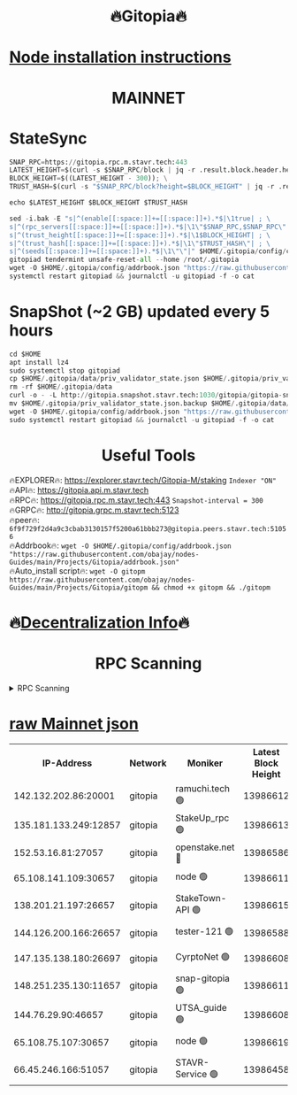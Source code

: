 <h1 align="center"> 🔥Gitopia🔥</h1>

[Node installation instructions](https://github.com/obajay/nodes-Guides/tree/main/Projects/Gitopia)
=

<h1 align="center"> MAINNET</h1>

# StateSync
```python
SNAP_RPC=https://gitopia.rpc.m.stavr.tech:443
LATEST_HEIGHT=$(curl -s $SNAP_RPC/block | jq -r .result.block.header.height); \
BLOCK_HEIGHT=$((LATEST_HEIGHT - 300)); \
TRUST_HASH=$(curl -s "$SNAP_RPC/block?height=$BLOCK_HEIGHT" | jq -r .result.block_id.hash)

echo $LATEST_HEIGHT $BLOCK_HEIGHT $TRUST_HASH

sed -i.bak -E "s|^(enable[[:space:]]+=[[:space:]]+).*$|\1true| ; \
s|^(rpc_servers[[:space:]]+=[[:space:]]+).*$|\1\"$SNAP_RPC,$SNAP_RPC\"| ; \
s|^(trust_height[[:space:]]+=[[:space:]]+).*$|\1$BLOCK_HEIGHT| ; \
s|^(trust_hash[[:space:]]+=[[:space:]]+).*$|\1\"$TRUST_HASH\"| ; \
s|^(seeds[[:space:]]+=[[:space:]]+).*$|\1\"\"|" $HOME/.gitopia/config/config.toml
gitopiad tendermint unsafe-reset-all --home /root/.gitopia
wget -O $HOME/.gitopia/config/addrbook.json "https://raw.githubusercontent.com/obajay/nodes-Guides/main/Projects/Gitopia/addrbook.json"
systemctl restart gitopiad && journalctl -u gitopiad -f -o cat
```
# SnapShot (~2 GB) updated every 5 hours
```python
cd $HOME
apt install lz4
sudo systemctl stop gitopiad
cp $HOME/.gitopia/data/priv_validator_state.json $HOME/.gitopia/priv_validator_state.json.backup
rm -rf $HOME/.gitopia/data
curl -o - -L http://gitopia.snapshot.stavr.tech:1030/gitopia/gitopia-snap.tar.lz4 | lz4 -c -d - | tar -x -C $HOME/.gitopia --strip-components 2
mv $HOME/.gitopia/priv_validator_state.json.backup $HOME/.gitopia/data/priv_validator_state.json
wget -O $HOME/.gitopia/config/addrbook.json "https://raw.githubusercontent.com/obajay/nodes-Guides/main/Projects/Gitopia/addrbook.json"
sudo systemctl restart gitopiad && journalctl -u gitopiad -f -o cat
```
 <h1 align="center"> Useful Tools</h1>

🔥EXPLORER🔥:      https://explorer.stavr.tech/Gitopia-M/staking  `Indexer "ON"` \
🔥API🔥: 			 		 https://gitopia.api.m.stavr.tech \
🔥RPC🔥:           https://gitopia.rpc.m.stavr.tech:443              `Snapshot-interval = 300` \
🔥GRPC🔥:          http://gitopia.grpc.m.stavr.tech:5123 \
🔥peer🔥:					 `6f9f729f2d4a9c3cbab3130157f5200a61bbb273@gitopia.peers.stavr.tech:51056` \
🔥Addrbook🔥:    ```wget -O $HOME/.gitopia/config/addrbook.json "https://raw.githubusercontent.com/obajay/nodes-Guides/main/Projects/Gitopia/addrbook.json"``` \
🔥Auto_install script🔥: ```wget -O gitopm https://raw.githubusercontent.com/obajay/nodes-Guides/main/Projects/Gitopia/gitopm && chmod +x gitopm && ./gitopm```

🔥[Decentralization Info](https://github.com/obajay/StateSync-snapshots/tree/main/Projects/Gitopia/Decentralization)🔥
=

<h1 align="center"> RPC Scanning</h1>

<details>
<summary>RPC Scanning</summary>

<h2 align="center"> We scan nodes in real time every 4 hours. And we provide the final result of RPC endpoints.
We cannot influence the operation of these nodes in any way. </h2>


```python
If Voting Power is higher than 0 --> then the Node is a validator of the network and may be subject to attack and be a potential threat to the chain.
```
```python
We marked such validators with a red symbol
```

</details>

[raw Mainnet json](https://rpc-check.gitopm.stavr.tech/gitopm/rpc-gitopm-result.json)
=

<table><tr><th>IP-Address</th><th>Network</th><th>Moniker</th><th>Latest Block Height</th><th>Earliest Block Height</th><th>Catching Up</th><th>Tx Index</th><th>Voting Power</th><th>Scan Time</th></tr><tr><td>142.132.202.86:20001</td><td>gitopia</td><td>ramuchi.tech 🟢</td><td>13986612</td><td>6548337</td><td>False</td><td>on</td><td>0</td><td>2024-02-17T22:10:46.422491632UTC</td></tr><tr><td>135.181.133.249:12857</td><td>gitopia</td><td>StakeUp_rpc 🟢</td><td>13986613</td><td>8010001</td><td>False</td><td>on</td><td>0</td><td>2024-02-17T22:10:46.768281949UTC</td></tr><tr><td>152.53.16.81:27057</td><td>gitopia</td><td>openstake.net 🔴</td><td>13986586</td><td>10455001</td><td>False</td><td>off</td><td>42756</td><td>2024-02-17T22:10:05.032324170UTC</td></tr><tr><td>65.108.141.109:30657</td><td>gitopia</td><td>node 🟢</td><td>13986611</td><td>12299845</td><td>False</td><td>on</td><td>0</td><td>2024-02-17T22:10:43.837834160UTC</td></tr><tr><td>138.201.21.197:26657</td><td>gitopia</td><td>StakeTown-API 🟢</td><td>13986615</td><td>12733501</td><td>False</td><td>on</td><td>0</td><td>2024-02-17T22:10:51.272081758UTC</td></tr><tr><td>144.126.200.166:26657</td><td>gitopia</td><td>tester-121 🟢</td><td>13986588</td><td>12832814</td><td>False</td><td>off</td><td>0</td><td>2024-02-17T22:10:07.402513212UTC</td></tr><tr><td>147.135.138.180:26697</td><td>gitopia</td><td>CyrptoNet 🟢</td><td>13986608</td><td>12883228</td><td>False</td><td>off</td><td>0</td><td>2024-02-17T22:10:39.323575247UTC</td></tr><tr><td>148.251.235.130:11657</td><td>gitopia</td><td>snap-gitopia 🟢</td><td>13986611</td><td>12908001</td><td>False</td><td>on</td><td>0</td><td>2024-02-17T22:10:44.119090780UTC</td></tr><tr><td>144.76.29.90:46657</td><td>gitopia</td><td>UTSA_guide 🟢</td><td>13986608</td><td>13035301</td><td>False</td><td>on</td><td>0</td><td>2024-02-17T22:10:39.051068172UTC</td></tr><tr><td>65.108.75.107:30657</td><td>gitopia</td><td>node 🟢</td><td>13986619</td><td>13189502</td><td>False</td><td>on</td><td>0</td><td>2024-02-17T22:10:57.785981066UTC</td></tr><tr><td>66.45.246.166:51057</td><td>gitopia</td><td>STAVR-Service 🟢</td><td>13986458</td><td>13975501</td><td>False</td><td>on</td><td>0</td><td>2024-02-17T22:10:26.456347017UTC</td></tr></table>
